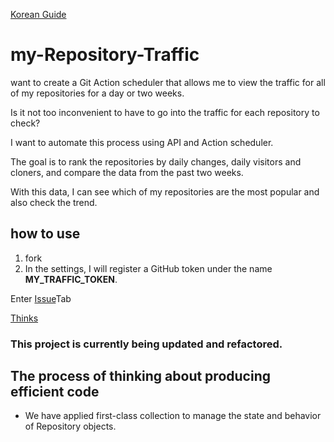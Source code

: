 [Korean Guide](https://github.com/kkminseok/my-Repository-Traffic/wiki/%ED%95%9C%EA%B8%80-%EA%B0%80%EC%9D%B4%EB%93%9C)

# my-Repository-Traffic
want to create a Git Action scheduler that allows me to view the traffic for all of my repositories for a day or two weeks.

Is it not too inconvenient to have to go into the traffic for each repository to check?

I want to automate this process using API and Action scheduler.

The goal is to rank the repositories by daily changes, daily visitors and cloners, and compare the data from the past two weeks.

With this data, I can see which of my repositories are the most popular and also check the trend.

## how to use

1. fork
2. In the settings, I will register a GitHub token under the name **MY_TRAFFIC_TOKEN**.

Enter [Issue](https://github.com/kkminseok/my-Repository-Traffic/issues)Tab

[Thinks](https://github.com/kkminseok/my-Repository-Traffic/wiki/%EA%B3%A0%EB%A0%A4%EC%82%AC%ED%95%AD)

### This project is currently being updated and refactored.


## The process of thinking about producing efficient code

- We have applied first-class collection to manage the state and behavior of Repository objects.
